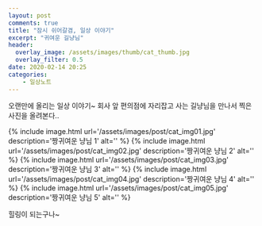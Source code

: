 ```yaml
---
layout: post
comments: true
title: "잠시 쉬어갈겸, 일상 이야기"
excerpt: "귀여운 길냥님"
header:
  overlay_image: /assets/images/thumb/cat_thumb.jpg
  overlay_filter: 0.5
date: 2020-02-14 20:25
categories:
    - 일상노트
---
```

오랜만에 올리는 일상 이야기~ 회사 앞 편의점에 자리잡고 사는 길냥님을 만나서 찍은 사진을 올려본다..

<div class='page__image-container--multiple'>
  {% include image.html url='/assets/images/post/cat_img01.jpg' description='짱귀여운 냥님 1' alt='' %}
  {% include image.html url='/assets/images/post/cat_img02.jpg' description='짱귀여운 냥님 2' alt='' %}
  {% include image.html url='/assets/images/post/cat_img03.jpg' description='짱귀여운 냥님 3' alt='' %}
  {% include image.html url='/assets/images/post/cat_img04.jpg' description='짱귀여운 냥님 4' alt='' %}
  {% include image.html url='/assets/images/post/cat_img05.jpg' description='짱귀여운 냥님 5' alt='' %}
</div>

힐링이 되는구나~
